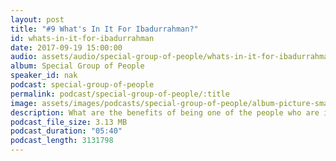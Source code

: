 ```yaml
---
layout: post
title: "#9 What's In It For Ibadurrahman?"
id: whats-in-it-for-ibadurrahman
date: 2017-09-19 15:00:00
audio: assets/audio/special-group-of-people/whats-in-it-for-ibadurrahman.mp3
album: Special Group of People
speaker_id: nak
podcast: special-group-of-people
permalink: podcast/special-group-of-people/:title
image: assets/images/podcasts/special-group-of-people/album-picture-small.jpg
description: What are the benefits of being one of the people who are in the special group? 
podcast_file_size: 3.13 MB
podcast_duration: "05:40"
podcast_length: 3131798
---
```

